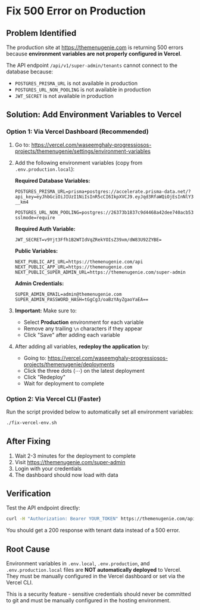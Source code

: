 # Fix 500 Error on Production

## Problem Identified
The production site at https://themenugenie.com is returning 500 errors because **environment variables are not properly configured in Vercel**.

The API endpoint `/api/v1/super-admin/tenants` cannot connect to the database because:
- `POSTGRES_PRISMA_URL` is not available in production
- `POSTGRES_URL_NON_POOLING` is not available in production
- `JWT_SECRET` is not available in production

## Solution: Add Environment Variables to Vercel

### Option 1: Via Vercel Dashboard (Recommended)

1. Go to: https://vercel.com/waseemghaly-progressiosos-projects/themenugenie/settings/environment-variables

2. Add the following environment variables (copy from `.env.production.local`):

   **Required Database Variables:**
   ```
   POSTGRES_PRISMA_URL=prisma+postgres://accelerate.prisma-data.net/?api_key=eyJhbGciOiJIUzI1NiIsInR5cCI6IkpXVCJ9.eyJqd3RfaWQiOjEsInNlY3VyZV9rZXkiOiJza19zQjBHODBxclJHUkdPNjE1bVVuQlEiLCJhcGlfa2V5IjoiMDFLNlRYUThTWjNLQlRGUlJUN01YUlozQTQiLCJ0ZW5hbnRfaWQiOiIyNjM3M2IxODM3YzlkNDQ2OGE0MmRlZTc0MGFjYjUzMzc4NGIwZjBlZGYxZTQ4MDk1ZWFkY2Q2ZDQ3OTMzNjk2IiwiaW50ZXJuYWxfc2VjcmV0IjoiMmU0NjdlODctY2IwMi00NWMwLTk2OWQtZTZkOTIzMThiMTQzIn0.Moqh1mfo3cNmnBRVwALsagHYFwJcs82dRPbYb-__km4
   ```

   ```
   POSTGRES_URL_NON_POOLING=postgres://26373b1837c9d4468a42dee740acb533784b0f0edf1e48095eadcd6d47933696:sk_sB0G80qrRGRGO615mUnBQ@db.prisma.io:5432/postgres?sslmode=require
   ```

   **Required Auth Variable:**
   ```
   JWT_SECRET=v9Yjt3Ffh1B2WTIdVqZRekYOIsZ39xm/dW83U92ZYBE=
   ```

   **Public Variables:**
   ```
   NEXT_PUBLIC_API_URL=https://themenugenie.com/api
   NEXT_PUBLIC_APP_URL=https://themenugenie.com
   NEXT_PUBLIC_SUPER_ADMIN_URL=https://themenugenie.com/super-admin
   ```

   **Admin Credentials:**
   ```
   SUPER_ADMIN_EMAIL=admin@themenugenie.com
   SUPER_ADMIN_PASSWORD_HASH=tGgCg3/oaBzYAyZgaoYaEA==
   ```

3. **Important:** Make sure to:
   - Select **Production** environment for each variable
   - Remove any trailing `\n` characters if they appear
   - Click "Save" after adding each variable

4. After adding all variables, **redeploy the application** by:
   - Going to: https://vercel.com/waseemghaly-progressiosos-projects/themenugenie/deployments
   - Click the three dots (⋯) on the latest deployment
   - Click "Redeploy"
   - Wait for deployment to complete

### Option 2: Via Vercel CLI (Faster)

Run the script provided below to automatically set all environment variables:

```bash
./fix-vercel-env.sh
```

## After Fixing

1. Wait 2-3 minutes for the deployment to complete
2. Visit https://themenugenie.com/super-admin
3. Login with your credentials
4. The dashboard should now load with data

## Verification

Test the API endpoint directly:
```bash
curl -H "Authorization: Bearer YOUR_TOKEN" https://themenugenie.com/api/v1/super-admin/tenants
```

You should get a 200 response with tenant data instead of a 500 error.

## Root Cause

Environment variables in `.env.local`, `.env.production`, and `.env.production.local` files are **NOT automatically deployed** to Vercel. They must be manually configured in the Vercel dashboard or set via the Vercel CLI.

This is a security feature - sensitive credentials should never be committed to git and must be manually configured in the hosting environment.
